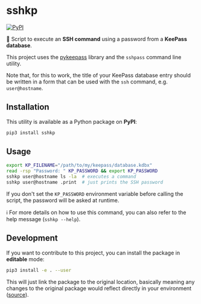 # sshkp

[![PyPI](https://img.shields.io/pypi/v/sshkp?logo=python&style=flat-square)](https://pypi.org/project/sshkp/)

:snake: Script to execute an **SSH command** using a password from a **KeePass database**.

This project uses the [pykeepass](https://pypi.org/project/pykeepass/) library and the `sshpass` command line utility.

Note that, for this to work, the title of your KeePass database entry should be written in a form that can be used with the `ssh` command, e.g. `user@hostname`.

## Installation

This utility is available as a Python package on **PyPI**:

```bash
pip3 install sshkp
```

## Usage

```bash
export KP_FILENAME="/path/to/my/keepass/database.kdbx"
read -rsp "Password: " KP_PASSWORD && export KP_PASSWORD
sshkp user@hostname ls -la  # executes a command
sshkp user@hostname .print  # just prints the SSH password
```

If you don't set the `KP_PASSWORD` environment variable before calling the script, the password will be asked at runtime.

:information_source: For more details on how to use this command, you can also refer to the help message (`sshkp --help`).

## Development

If you want to contribute to this project, you can install the package in **editable** mode:

```bash
pip3 install -e . --user
```

This will just link the package to the original location, basically meaning any changes to the original package would reflect directly in your environment ([source](https://stackoverflow.com/a/35064498)).
